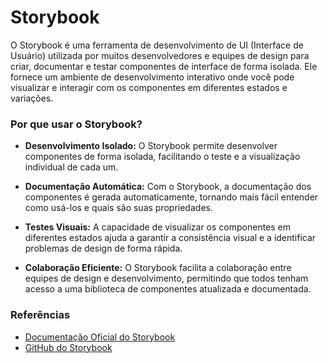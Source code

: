 # Storybook

O Storybook é uma ferramenta de desenvolvimento de UI (Interface de Usuário) utilizada por muitos desenvolvedores e equipes de design para criar, documentar e testar componentes de interface de forma isolada. Ele fornece um ambiente de desenvolvimento interativo onde você pode visualizar e interagir com os componentes em diferentes estados e variações.

### Por que usar o Storybook?

- **Desenvolvimento Isolado:** O Storybook permite desenvolver componentes de forma isolada, facilitando o teste e a visualização individual de cada um.
  
- **Documentação Automática:** Com o Storybook, a documentação dos componentes é gerada automaticamente, tornando mais fácil entender como usá-los e quais são suas propriedades.

- **Testes Visuais:** A capacidade de visualizar os componentes em diferentes estados ajuda a garantir a consistência visual e a identificar problemas de design de forma rápida.

- **Colaboração Eficiente:** O Storybook facilita a colaboração entre equipes de design e desenvolvimento, permitindo que todos tenham acesso a uma biblioteca de componentes atualizada e documentada.

### Referências

- [Documentação Oficial do Storybook](https://storybook.js.org/docs/react/get-started/introduction)
- [GitHub do Storybook](https://github.com/storybookjs/storybook)
